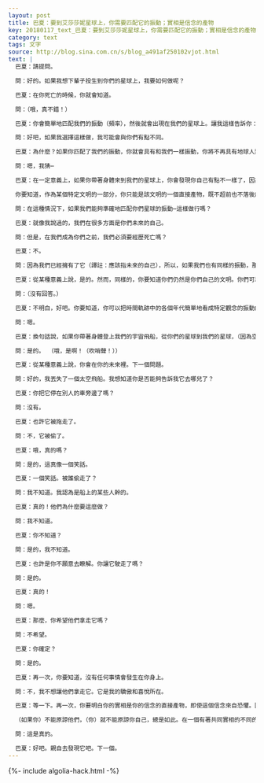 ```yaml
---
layout: post
title: 巴夏：要到艾莎莎妮星球上，你需要匹配它的振動；實相是信念的產物
key: 20180117_text_巴夏：要到艾莎莎妮星球上，你需要匹配它的振動；實相是信念的產物
category: text
tags: 文字
source: http://blog.sina.com.cn/s/blog_a491af250102vjot.html
text: |
  巴夏：請提問。

  問：好的。如果我想下輩子投生到你們的星球上，我要如何做呢？

  巴夏：在你死亡的時候，你就會知道。

  問：（哦，真不錯！）

  巴夏：你會簡單地匹配我們的振動（頻率），然後就會出現在我們的星球上。讓我這樣告訴你：（在你在我們星球上出生之前，）我們將會知道你來了。這是我們的家庭結構（與你們的家庭結構）之間的差別之一。你在那裡用心聽嗎？你們只把物質形式的實體看成是你們的家庭結構（的組成部分，在他們出生前，你們並不認同他們）。而我們完全知道誰/什麼在那裡，以及為什麼他們在那裡，並在（他們）出生前和他們進行溝通。

  問：好吧，如果我選擇這樣做，我可能會與你們有點不同。

  巴夏：為什麼？如果你匹配了我們的振動，你就會具有和我們一樣振動，你將不再具有地球人類的振動。你明白嗎？

  問：嗯，我猜⋯

  巴夏：在一定意義上，如果你帶著身體來到我們的星球上，你會發現你自己有點不一樣了，因為你會在很大程度上認同我們的文明的振動（，你的振動將會很接近我們的振動）。而如果你以投生的方式來到我們的星球上，你只能通過（讓你的振動）與我們文明的振動一致來做到這一點，並且這樣做，你將會成為我們文明的一部分。

  你要知道，作為某個特定文明的一部分，你只能是該文明的一個直接產物，既不超前也不落後於你們（的特定文明所處）的時代。

  問：在這種情況下，如果我們能夠準確地匹配你們星球的振動⋯這樣做行嗎？

  巴夏：就像我說過的，我們在很多方面是你們未來的自己。

  問：但是，在我們成為你們之前，我們必須要經歷死亡嗎？

  巴夏：不。

  問：因為我們已經擁有了它（譯註：應該指未來的自己），所以，如果我們也有同樣的振動，那麼我們就能夠同時在（地球）這裡和在（你們星球）那裡。

  巴夏：從某種意義上說，是的。然而，同樣的，你要知道你們仍然是你們自己的文明。你們可以真實地、和諧地同時存在於這裡和那裡。再一次，你要知道，你們現在需要瞭解的是，每一個觀念都是一個不同的振動。如果你有一個觀念，你認為它比另一個觀念更先進，那麼，這個觀念會在未來顯化出來。因此，你要知道，任何行星文明，只要它在你們當前的時間框架內的實相裡，它就將具有（與你們）幾乎相同的文明水平。你明白了嗎？

  問：（沒有回答。）

  巴夏：不明白，好吧。你要知道，你可以把時間軌跡中的各個年代簡單地看成特定觀念的振動的標識。換句話說，你會說：「好吧，你能不能更加先進，並（與其他較不先進的文明）存在於同一時間框架內？」用你們的話來說，答案是不能。如果你等同於某個特定的振動，你就會擁有那個振動。如果一個更加先進的振動被轉換為時間，它只會存在於未來。正因為如此，我們與你們同在，但卻存在於你們的未來裡。每一個真實地存在於你們的時間框架內的星球，每一個實實在在地存在於你們的現在的星球，都處於（與你們）相同的文明水平。

  問：嗯。

  巴夏：換句話說，如果你帶著身體登上我們的宇宙飛船，從你們的星球到我們的星球，（因為空間和時間是同一回事,）那個宇宙飛船會執行一個巧妙地移動，通過時間和空間執行一個相位切換。 一旦抵達我們的星球，你會感到你仍然在同一個時間（框架）內。你怎麼會知道（你已經到了另一個時空了）呢？你明白了嗎？

  問：是的。 （哦，是啊！（吹哨聲！））

  巴夏：從某種意義上說，你會在你的未來裡。下一個問題。

  問：好的，我丟失了一個太空飛船。我想知道你是否能夠告訴我它去哪兒了？

  巴夏：你把它停在別人的車旁邊了嗎？

  問：沒有。

  巴夏：也許它被拖走了。

  問：不，它被偷了。

  巴夏：哦，真的嗎？

  問：是的，這真像一個笑話。

  巴夏：一個笑話。被誰偷走了？

  問：我不知道。我認為是船上的某些人幹的。

  巴夏：真的！他們為什麼要這麼做？

  問：我不知道。

  巴夏：你不知道？

  問：是的，我不知道。

  巴夏：也許是你不願意去瞭解。你讓它駛走了嗎？

  問：是的。

  巴夏：真的！

  問：嗯。

  巴夏：那麼，你希望他們拿走它嗎？

  問：不希望。

  巴夏：你確定？

  問：是的。

  巴夏：再一次，你要知道，沒有任何事情會發生在你身上。

  問：不，我不想讓他們拿走它。它是我的驕傲和喜悅所在。

  巴夏：等一下。再一次，你要明白你的實相是你的信念的直接產物，即使這個信念來自恐懼。因此，如果你創造了那個恐懼，你就是在創造那個信念，你就是在創造那個實相。你並不是受害者，也不存在受害者。（雖然不存在受害者，但是）這並不能作為作惡者的藉口，因為他們有責任知道他們不必強化你的受害者情結。

  （如果你）不能原諒他們，（你）就不能原諒你自己，總是如此。在一個有著共同實相的不同的人之間，必然有著某種形式的協議、某種形式的創造。你認為或你希望會發生的事情，很多時候，與你真正相信應該發生的事情無關。因此，責任完全在你。

  問：這是真的。

  巴夏：好吧。親自去發現它吧。下一個。
---
```


{%- include algolia-hack.html -%}
